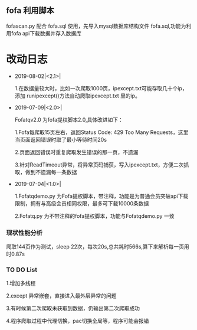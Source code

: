 ## fofa 利用脚本

fofascan.py 配合 fofa.sql 使用，先导入mysql数据库结构文件 fofa.sql,功能为利用fofa api下载数据并存入数据库


# **改动日志**


* 2019-08-02|<2.1>| 

	1.在数据量较大时，比如一次爬取1000页，ipexcept.txt可能存取几十个ip，添加 runipexcept()方法自动爬取ipexcept.txt 里的ip。

* 2019-07-09|<2.0>| 

	Fofatqv2.0 为fofa提权脚本2.0,具体改进如下：

	1.Fofa每爬取15页左右，返回Status Code: 429 Too Many Requests，这里当页面返回错误时取了最小等待时间20s

	2.页面返回错误时重复爬取发生错误的那一页，不遗漏

	3.针对ReadTimeout异常，将异常页码捕获，写入ipexcept.txt，方便二次抓取，做到不遗漏每一条数据

* 2019-07-04|<1.0>| 

	1.Fofatqdemo.py 为Fofa提权脚本，带注释，功能是为普通会员突破api下载限制，拥有与高级会员相同权限，最多可下载10000条数据
	
	2.Fofatq.py 为不带注释的fofa提权脚本，功能与Fofatqdemo.py 一致

### 现状性能分析

爬取144页作为测试，sleep 22次，每次20s,总共耗时566s,算下来解析每一页用时0.87s


### TO DO List

1.增加多线程

2.except 异常嵌套，直接进入最外层异常的问题

3.有时候第二次爬取未获取到数据，仍输出第二次爬取成功

4.程序爬取过程中代理切换，pac切换全局等，程序可能会报错
